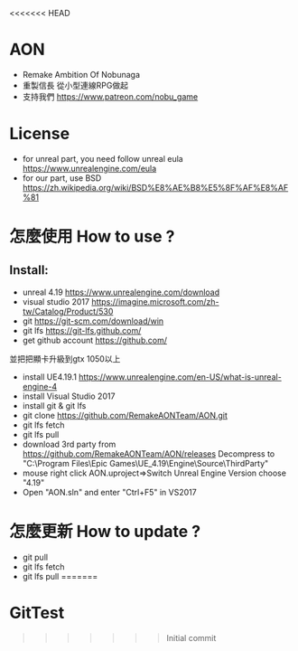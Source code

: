 <<<<<<< HEAD
# AON
- Remake Ambition Of Nobunaga
- 重製信長 從小型連線RPG做起
- 支持我們 https://www.patreon.com/nobu_game

# License
- for unreal part, you need follow unreal eula https://www.unrealengine.com/eula
- for our part, use BSD https://zh.wikipedia.org/wiki/BSD%E8%AE%B8%E5%8F%AF%E8%AF%81

# 怎麼使用 How to use ?

## Install:
- unreal 4.19  https://www.unrealengine.com/download
- visual studio 2017 https://imagine.microsoft.com/zh-tw/Catalog/Product/530
- git  https://git-scm.com/download/win
- git lfs   https://git-lfs.github.com/
- get github account  https://github.com/

並把把顯卡升級到gtx 1050以上
- install UE4.19.1 https://www.unrealengine.com/en-US/what-is-unreal-engine-4
- install Visual Studio 2017
- install git & git lfs
- git clone https://github.com/RemakeAONTeam/AON.git
- git lfs fetch
- git lfs pull
- download 3rd party from https://github.com/RemakeAONTeam/AON/releases Decompress to "C:\Program Files\Epic Games\UE_4.19\Engine\Source\ThirdParty"
- mouse right click AON.uproject=>Switch Unreal Engine Version choose "4.19"
- Open "AON.sln" and enter "Ctrl+F5" in VS2017

# 怎麼更新 How to update ?
- git pull
- git lfs fetch
- git lfs pull
=======
# GitTest
>>>>>>> Initial commit
